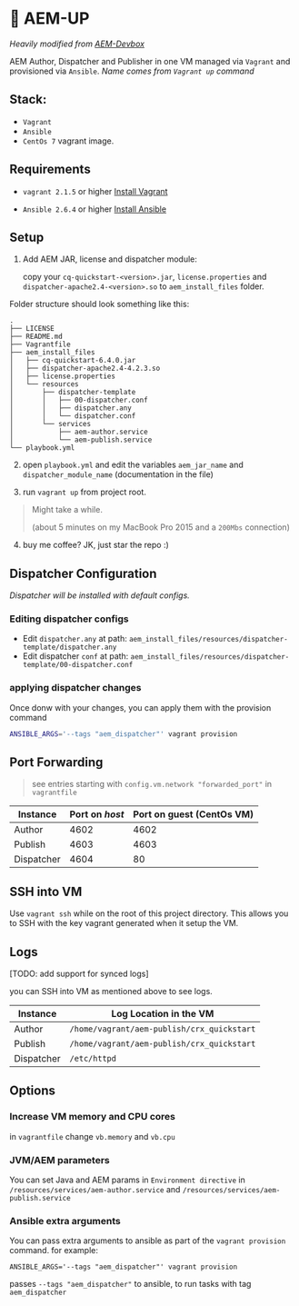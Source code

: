 # :rocket: AEM-UP

*Heavily modified from [AEM-Devbox](https://github.com/ObjectiveTruth/AEM-Devbox)*

AEM Author, Dispatcher and Publisher in one VM managed via `Vagrant` and provisioned via `Ansible`. *Name comes from `Vagrant up` command*

## Stack:

  - `Vagrant`
  - `Ansible`
  - `CentOs 7` vagrant image.


## Requirements

* `vagrant 2.1.5` or higher [Install Vagrant](https://www.vagrantup.com/docs/installation/)
  
* `Ansible 2.6.4` or higher  [Install Ansible](http://docs.ansible.com/ansible/intro_installation.html)

## Setup

1. Add AEM JAR, license and dispatcher module:
	
	copy your `cq-quickstart-<version>.jar`, `license.properties` and `dispatcher-apache2.4-<version>.so` to `aem_install_files` folder.

  Folder structure should look something like this:
  
  ```
  .
  ├── LICENSE
  ├── README.md
  ├── Vagrantfile
  ├── aem_install_files
  │   ├── cq-quickstart-6.4.0.jar
  │   ├── dispatcher-apache2.4-4.2.3.so
  │   ├── license.properties
  │   └── resources
  │       ├── dispatcher-template
  │       │   ├── 00-dispatcher.conf
  │       │   ├── dispatcher.any
  │       │   └── dispatcher.conf
  │       └── services
  │           ├── aem-author.service
  │           └── aem-publish.service
  └── playbook.yml
  ```

2. open `playbook.yml` and edit the variables `aem_jar_name` and `dispatcher_module_name` (documentation in the file)

3. run `vagrant up` from project root. 
 > Might take a while. 
 >
 > (about 5 minutes on my MacBook Pro 2015 and a `200Mbs` connection)

4. buy me coffee? JK, just star the repo :)


## Dispatcher Configuration
*Dispatcher will be installed with default configs.*

### Editing dispatcher configs
  - Edit `dispatcher.any` at path:
	`aem_install_files/resources/dispatcher-template/dispatcher.any`
  - Edit dispatcher `conf` at path:
    `aem_install_files/resources/dispatcher-template/00-dispatcher.conf`

### applying dispatcher changes

Once donw with your changes, you can apply them with the provision command

```sh
ANSIBLE_ARGS='--tags "aem_dispatcher"' vagrant provision
```

## Port Forwarding

> see entries starting with `config.vm.network "forwarded_port"` in `vagrantfile`

| Instance   | Port on *host* | Port on guest (CentOs VM) |
|------------|----------------|---------------------------|
| Author     | 4602           | 4602                      |
| Publish    | 4603           | 4603                      |
| Dispatcher | 4604           | 80                        |


## SSH into VM
Use `vagrant ssh` while on the root of this project directory.
This allows you to SSH with the key vagrant generated when it setup the VM.

## Logs
[TODO: add support for synced logs]

you can SSH into VM as mentioned above to see logs.

| Instance   | Log Location in the VM                     |
|------------|--------------------------------------------|
| Author     | `/home/vagrant/aem-publish/crx_quickstart` |
| Publish    | `/home/vagrant/aem-publish/crx_quickstart` |
| Dispatcher | `/etc/httpd`                               |

## Options

### Increase VM memory and CPU cores

in `vagrantfile` change `vb.memory` and `vb.cpu`

### JVM/AEM parameters
  
  You can set Java and AEM params in `Environment directive` in `/resources/services/aem-author.service` and `/resources/services/aem-publish.service`


### Ansible extra arguments
  You can pass extra arguments to ansible as part of the `vagrant provision` command.
  for example: 
  
  ```
  ANSIBLE_ARGS='--tags "aem_dispatcher"' vagrant provision
  ```
  
  passes `--tags "aem_dispatcher"` to ansible, to run tasks with tag `aem_dispatcher`
  
  